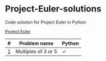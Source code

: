 # Project-Euler-solutions

Code solution for Project Euler in Python



[Project Euler](https://projecteuler.net)



| #                                       | Problem name        | Python  |
| --------------------------------------- | ------------------- | ------- |
| [1](https://projecteuler.net/problem=1) | Multiples of 3 or 5 | &check; |
